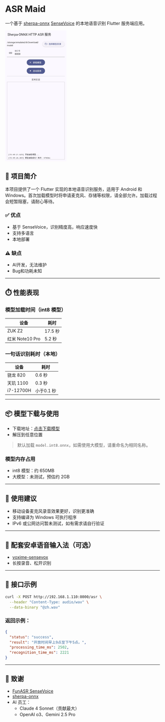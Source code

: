 # ASR Maid

一个基于 [sherpa-onnx](https://github.com/k2-fsa/sherpa-onnx) [SenseVoice](https://github.com/FunAudioLLM/SenseVoice) 的本地语音识别 Flutter 服务端应用。

<img src="./image.jpg" alt="项目示意图" width="200" />

## 🧠 项目简介

本项目提供了一个 Flutter 实现的本地语音识别服务，适用于 Android 和 Windows。首次加载模型时将申请麦克风、存储等权限，请全部允许。加载过程会短暂阻塞，请耐心等待。

### ✅ 优点

- 基于 SenseVoice，识别精度高，响应速度快
- 支持多语言
- 本地部署

### ⚠️ 缺点

- AI开发，无法维护
- Bug和功耗未知

---

## ⏱️ 性能表现

### 模型加载时间（int8 模型）

| 设备           | 耗时       |
|----------------|------------|
| ZUK Z2         | 17.5 秒    |
| 红米 Note10 Pro| 5.2 秒     |

### 一句话识别耗时（本地）

| 设备           | 耗时       |
|----------------|------------|
| 骁龙 820       | 0.6 秒     |
| 天玑 1100      | 0.3 秒     |
| i7-12700H      | 小于0.1 秒     |

---

## 📦 模型下载与使用

- 下载地址：[点击下载模型](https://github.com/k2-fsa/sherpa-onnx/releases/download/asr-models/sherpa-onnx-sense-voice-zh-en-ja-ko-yue-2024-07-17.tar.bz2)
- 解压到任意位置

> 默认加载 `model.int8.onnx`，如需使用大模型，请重命名为相同名称。

### 模型内存占用

- int8 模型：约 650MB
- 大模型：未测试，预估约 2GB

---

## 📱 使用建议

- 移动设备麦克风录音效果更好，识别更准确
- 支持编译为 Windows 可执行程序
- IPv6 或公网访问暂未测试，如有需求请自行验证

---

## 📲 配套安卓语音输入法（可选）

- [voxime-sensevox](https://github.com/dapanggougou/voxime)
- 长按录音、松开识别

---

## 📡 接口示例

```bash
curl -X POST http://192.168.1.110:8000/asr \
  --header "Content-Type: audio/wav" \
  --data-binary "@zh.wav"
```

### 返回示例：

```json
{
  "status": "success",
  "result": "开放时间早上9点至下午5点。",
  "processing_time_ms": 2502,
  "recognition_time_ms": 2221
}
```

---

## 🙏 致谢

- [FunASR SenseVoice](https://github.com/FunAudioLLM/SenseVoice)
- [sherpa-onnx](https://github.com/k2-fsa/sherpa-onnx)
- AI 员工：
  - Claude 4 Sonnet（贡献最大）
  - OpenAI o3、Gemini 2.5 Pro
